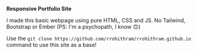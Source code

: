 **Responsive Portfolio Site**

I made this basic webpage using pure HTML, CSS and JS.
No Tailwind, Bootstrap or Ember
(PS: I'm a psychopath, I know 🙃)

Use the
```git clone https://github.com/rrohithram/rrohithram.github.io```
command to use this site as a base!
